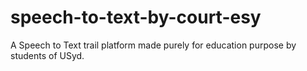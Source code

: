 # speech-to-text-by-court-esy
A Speech to Text trail platform made purely for education purpose by students of USyd. 
